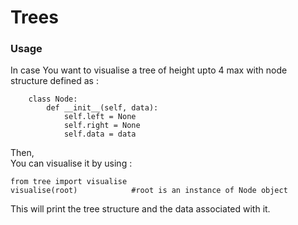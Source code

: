 # Trees  
### Usage  
In case You want to visualise a tree of height upto 4 max with node structure defined as : 
```
    class Node:
        def __init__(self, data):
            self.left = None
            self.right = None
            self.data = data
```
Then,  
You can visualise it by using :  

```
from tree import visualise
visualise(root)            #root is an instance of Node object
```
This will print the tree structure and the data associated with it.
